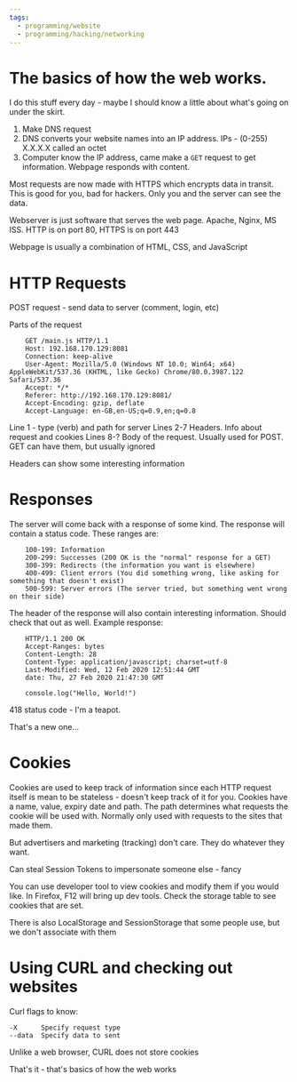 ```yaml
---
tags:
  - programming/website
  - programming/hacking/networking
---
```


# The basics of how the web works. 

I do this stuff every day - maybe I should know a little about what's going on under the skirt. 

1. Make DNS request
2. DNS converts your website names into an IP address. IPs - (0-255) X.X.X.X called an octet
3. Computer know the IP address, came make a `GET` request to get information. Webpage responds with content.

Most requests are now made with HTTPS which encrypts data in transit. This is good for you, bad for hackers. Only you
and the server can see the data. 

Webserver is just software that serves the web page. Apache, Nginx, MS ISS. HTTP is on port 80, HTTPS is on port 443

Webpage is usually a combination of HTML, CSS, and JavaScript

# HTTP Requests

POST request - send data to server (comment, login, etc)

Parts of the request

```
    GET /main.js HTTP/1.1
    Host: 192.168.170.129:8081
    Connection: keep-alive
    User-Agent: Mozilla/5.0 (Windows NT 10.0; Win64; x64) AppleWebKit/537.36 (KHTML, like Gecko) Chrome/80.0.3987.122 Safari/537.36
    Accept: */*
    Referer: http://192.168.170.129:8081/
    Accept-Encoding: gzip, deflate
    Accept-Language: en-GB,en-US;q=0.9,en;q=0.8
```

Line 1 - type (verb) and path for server
Lines 2-7 Headers. Info about request and cookies
Lines 8-? Body of the request. Usually used for POST. GET can have them, but usually ignored

Headers can show some interesting information

# Responses

The server will come back with a response of some kind. The response will contain a status code. These ranges are:

```
    100-199: Information
    200-299: Successes (200 OK is the "normal" response for a GET)
    300-399: Redirects (the information you want is elsewhere)
    400-499: Client errors (You did something wrong, like asking for something that doesn't exist)
    500-599: Server errors (The server tried, but something went wrong on their side)
```

The header of the response will also contain interesting information. Should check that out as well. Example response: 

```
    HTTP/1.1 200 OK
    Accept-Ranges: bytes
    Content-Length: 28
    Content-Type: application/javascript; charset=utf-8
    Last-Modified: Wed, 12 Feb 2020 12:51:44 GMT
    date: Thu, 27 Feb 2020 21:47:30 GMT

    console.log("Hello, World!")
```

418 status code - I'm a teapot.

That's a new one...

# Cookies

Cookies are used to keep track of information since each HTTP request itself is mean to be stateless - doesn't keep
track of it for you. Cookies have a name, value, expiry date and path. The path determines what requests the cookie will
be used with. Normally only used with requests to the sites that made them. 


But advertisers and marketing (tracking) don't care. They do whatever they want.

Can steal Session Tokens to impersonate someone else - fancy

You can use developer tool to view cookies and modify them if you would like. In Firefox, F12 will bring up dev tools.
Check the storage table to see cookies that are set.

There is also LocalStorage and SessionStorage that some people use, but we don't associate with them


# Using CURL and checking out websites

Curl flags to know:
```
-X      Specify request type
--data  Specify data to sent
```

Unlike a web browser, CURL does not store cookies

That's it - that's basics of how the web works
